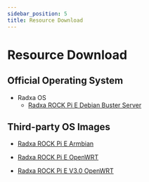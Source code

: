 ```yaml
---
sidebar_position: 5
title: Resource Download
---
```


# Resource Download

## Official Operating System

- Radxa OS
  - [Radxa ROCK Pi E Debian Buster Server](https://github.com/radxa/rock-pi-images-released/releases/download/v20210824/rockpie_debian_buster_server_arm64_20210824_0255-gpt.img.gz)

## Third-party OS Images

- [Radxa ROCK Pi E Armbian](https://www.armbian.com/rockpie/)

- [Radxa ROCK Pi E OpenWRT](https://openwrt.org/toh/hwdata/radxa/radxa_rock_pi_e)

- [Radxa ROCK Pi E V3.0 OpenWRT](https://openwrt.org/toh/hwdata/radxa/radxa_rock_pi_e-v3.0)
